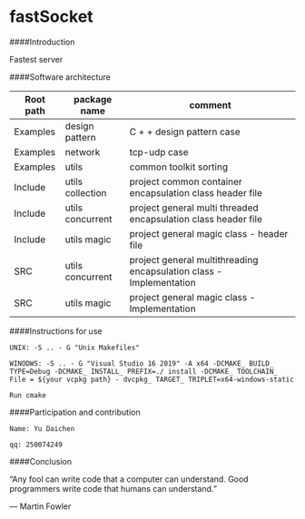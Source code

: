 # fastSocket



####Introduction

Fastest server



####Software architecture



|Root path | package name | comment|
| ------------ | ------------ | ------------ |
|Examples | design pattern | C + + design pattern case|
|Examples | network | tcp-udp case|
|Examples | utils | common toolkit sorting|
|Include | utils collection | project common container encapsulation class header file|
|Include | utils concurrent | project general multi threaded encapsulation class header file|
|Include | utils magic | project general magic class - header file|
|SRC | utils concurrent | project general multithreading encapsulation class - Implementation|
|SRC | utils magic | project general magic class - Implementation|



####Instructions for use



    UNIX: -S .. - G "Unix Makefiles"
    
    WINODWS: -S .. - G "Visual Studio 16 2019" -A x64 -DCMAKE_ BUILD_ TYPE=Debug -DCMAKE_ INSTALL_ PREFIX=./ install -DCMAKE_ TOOLCHAIN_ File = ${your vcpkg path} - dvcpkg_ TARGET_ TRIPLET=x64-windows-static
    
    Run cmake



####Participation and contribution

    Name: Yu Daichen
    
    qq: 250074249


####Conclusion


“Any fool can write code that a computer can understand. Good programmers write code that humans can understand.”

― Martin Fowler